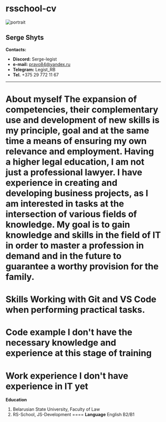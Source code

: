 # **rsschool-cv**

![portrait](\Users\User\Desktop\Serge.png)

**Serge Shyts**
----
**Contacts:**
* **Discord:** Serge-legist
* **e-mail:** pravo84@yandex.ru
* **Telegram:** Legist_RB
* **Tel.** +375 29 772 11 67
*****
**About myself**
The expansion of competencies, their complementary use and development of new skills is my principle, goal and at the same time a means of ensuring my own relevance and employment.
Having a higher legal education, I am not just a professional lawyer. I have experience in creating and developing business projects, as I am interested in tasks at the intersection of various fields of knowledge.
My goal is to gain knowledge and skills in the field of IT in order to master a profession in demand and in the future to guarantee a worthy provision for the family.
=====
**Skills**
Working with Git and VS Code when performing practical tasks.
====
**Code example**
I don't have the necessary knowledge and experience at this stage of training
====
**Work experience**
I don't have experience in IT yet
====
**Education**
1. Belarusian State University, Faculty of Law
2. RS-School, JS-Development
====
**Language**
English B2/B1